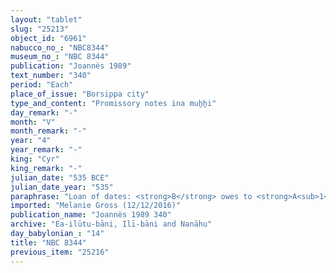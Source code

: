 ```yaml
---
layout: "tablet"
slug: "25213"
object_id: "6961"
nabucco_no_: "NBC8344"
museum_no_: "NBC 8344"
publication: "Joannès 1989"
text_number: "340"
period: "Each"
place_of_issue: "Borsippa city"
type_and_content: "Promissory notes ina muẖẖi"
day_remark: "-"
month: "V"
month_remark: "-"
year: "4"
year_remark: "-"
king: "Cyr"
king_remark: "-"
julian_date: "535 BCE"
julian_date_year: "535"
paraphrase: "Loan of dates: <strong>B</strong> owes to <strong>A<sub>1</sub> </strong>and<strong> A<sub>2</sub> </strong>2 kor (360 l) of dates. He will pay the dates in their entirety in Ṭebēt (X) according to the measure (<em>ma&scaron;īhu</em>) of the king. 2 witnesses and the scribe.<br /> &nbsp;<br /> <strong>A<sub>1</sub> </strong>= Nab&ucirc;-rē&rsquo;i&scaron;unu/Bulṭāya//Bābūtu; <strong>A<sub>2</sub> </strong>= Libluṭ/Bulṭāya//Bābūtu; <strong>B</strong> = &Scaron;iriktu/Lūṣi-ana-nūr-Marduk//Ilī-bāni; Scribe = Murānu/Rēmūt-Nab&ucirc;//Arkāt-ilāni<br /> &nbsp;"
imported: "Melanie Gross (12/12/2016)"
publication_name: "Joannès 1989 340"
archive: "Ea-ilūtu-bāni, Ilī-bāni and Nanāhu"
day_babylonian_: "14"
title: "NBC 8344"
previous_item: "25216"
---
```

